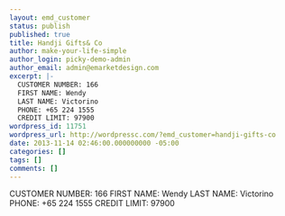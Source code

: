 ```yaml
---
layout: emd_customer
status: publish
published: true
title: Handji Gifts& Co
author: make-your-life-simple
author_login: picky-demo-admin
author_email: admin@emarketdesign.com
excerpt: |-
  CUSTOMER NUMBER: 166
  FIRST NAME: Wendy
  LAST NAME: Victorino
  PHONE: +65 224 1555
  CREDIT LIMIT: 97900
wordpress_id: 11751
wordpress_url: http://wordpressc.com/?emd_customer=handji-gifts-co
date: 2013-11-14 02:46:00.000000000 -05:00
categories: []
tags: []
comments: []
---
```

CUSTOMER NUMBER: 166
FIRST NAME: Wendy
LAST NAME: Victorino
PHONE: +65 224 1555
CREDIT LIMIT: 97900
